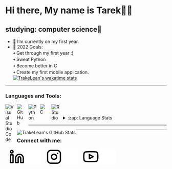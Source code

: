 # Hi there, My name is Tarek👋🏼

## studying: computer science🔬
- 🌱 I’m currently on my first year.
- 🥅 2022 Goals:<br /> 
    ￫ Get through my first year :)<br /> 
    ￫ Sweat Python<br /> 
    ￫ Become better in C<br /> 
    ￫ Create my first mobile application.<br /> 
[![TrakeLean's wakatime stats](https://github-readme-stats.vercel.app/api/wakatime?username=TrakeLean)](https://github.com/TrakeLean/github-readme-stats)

---

### Languages and Tools:

<img align="left" alt="Visual Studio Code" width="26px" src="https://cdn.jsdelivr.net/gh/devicons/devicon/icons/vscode/vscode-original.svg" style="padding-right:10px;" />

<img align="left" alt="GitHub" width="26px" src="https://user-images.githubusercontent.com/3369400/139448065-39a229ba-4b06-434b-bc67-616e2ed80c8f.png" style="padding-right:10px;" />

<img align="left" alt="Python" width="26px" src="https://cdn.jsdelivr.net/gh/devicons/devicon/icons/python/python-original.svg" style="padding-right:10px;" />

<img align="left" alt="C" width="26px" src="https://cdn.jsdelivr.net/gh/devicons/devicon/icons/c/c-original.svg" style="padding-right:10px;" />

<img align="left" alt="RStudio" width="26px" src="https://cdn.jsdelivr.net/gh/devicons/devicon/icons/rstudio/rstudio-original.svg" style="padding-right:10px;" />

<br />
<br />
<details>
  <summary>:zap: Language Stats</summary>

[![Top Langs](https://github-readme-stats.vercel.app/api/top-langs/?username=trakelean&layout=compact&show_icons=true&hide_border=true)](https://github.com/TrakeLean/github-readme-stats)

</details>

---

<!-- <details>
  <summary>:zap: GitHub Stats</summary> -->
  <img align="left" alt="TrakeLean's GitHub Stats" src="https://github-readme-stats.vercel.app/api?username=TrakeLean&show_icons=true&hide_border=true&title_color=000000&icon_color=f05237&bg_color=f7f7f7&text_color=000000&border_color=0c1a25" />
<!-- </details> -->

---

### Connect with me:

&nbsp;&nbsp;
[![website](./img/linkedin-light.svg)](https://www.linkedin.com/in/tarek-lein-976446225/#gh-light-mode-only)
[![website](./img/linkedin-dark.svg)](https://www.linkedin.com/in/tarek-lein-976446225/#gh-dark-mode-only)
&nbsp;&nbsp;
[![website](./img/instagram-light.svg)](https://www.instagram.com/Sjeikentarak#gh-light-mode-only)
[![website](./img/instagram-dark.svg)](https://www.instagram.com/Sjeikentarak#gh-dark-mode-only)
&nbsp;&nbsp;
[![website](./img/youtube-light.svg)](https://youtu.be/rU-X6t8clp0#gh-light-mode-only)
[![website](./img/youtube-dark.svg)](https://youtu.be/rU-X6t8clp0#gh-dark-mode-only)

[youtube]: https://www.youtube.com/watch?v=EdXjLVVa3no
[instagram]: https://www.instagram.com/Sjeikentarak
[linkedin]: https://www.linkedin.com/in/tarek-lein-976446225/